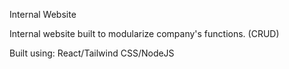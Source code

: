Internal Website

Internal website built to modularize company's functions. (CRUD)

Built using: React/Tailwind CSS/NodeJS